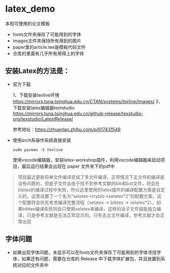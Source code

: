 # latex_demo
本校可使用的论文模板

- fonts文件夹保存了可能用到的字体
- images文件夹保持所有用到的图片
- paper里的article.tex是模板代码文件
- 仓库的里面有几乎所有用得上的字体

## 安装Latex的方法是：
- 官方下载

    1、下载安装texlive环境
    https://mirrors.tuna.tsinghua.edu.cn/CTAN/systems/texlive/Images/
    2、下载安装latex编辑器textstudio
    https://mirrors.tuna.tsinghua.edu.cn/github-release/texstudio-org/texstudio/LatestRelease/

    参考地址：https://zhuanlan.zhihu.com/p/617431548

- 使用arch系操作系统直接安装

    ```shell
    sudo pacman -S texlive
    ```
    使用vscode编辑器，安装latex-workshop插件，利用vscode编辑器来启动项目，最后运行结果会出现在 paper 文件夹下的pdf中

> 项目最近更新将单文件编译变成了多文件编译，正常情况下主文件的编译是没有问题的，但是子文件会由于找不到参考文献的bib和bst文件，将会在bibtex的编译过程中失败，所以这里使用的latex插件的编译配置方案是自定义的，这里设置了一个名为“xelatex->trybib->xelatex\*2”的配置方案，这个配置将会优先考虑编译完整流程（xelatex -> bibtex -> xelatex\*2），如果bibtex编译失败则会只使用xelatex来编译，这样的话子文件就能独立编译，只是参考文献是无法正常显示的，只有去主文件编译，参考文献才会正常出现

## 字体问题

- 如果出现字体问题，未显示可以在fonts文件夹保存了可能用到的字体寻找字体，如果还有问题，需要在仓库的 Release 中下载字体扩展包，并且放置到系统对应的文件夹中